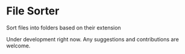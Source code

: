 # File Sorter
Sort files into folders based on their extension

Under development right now. Any suggestions and contributions are welcome.
